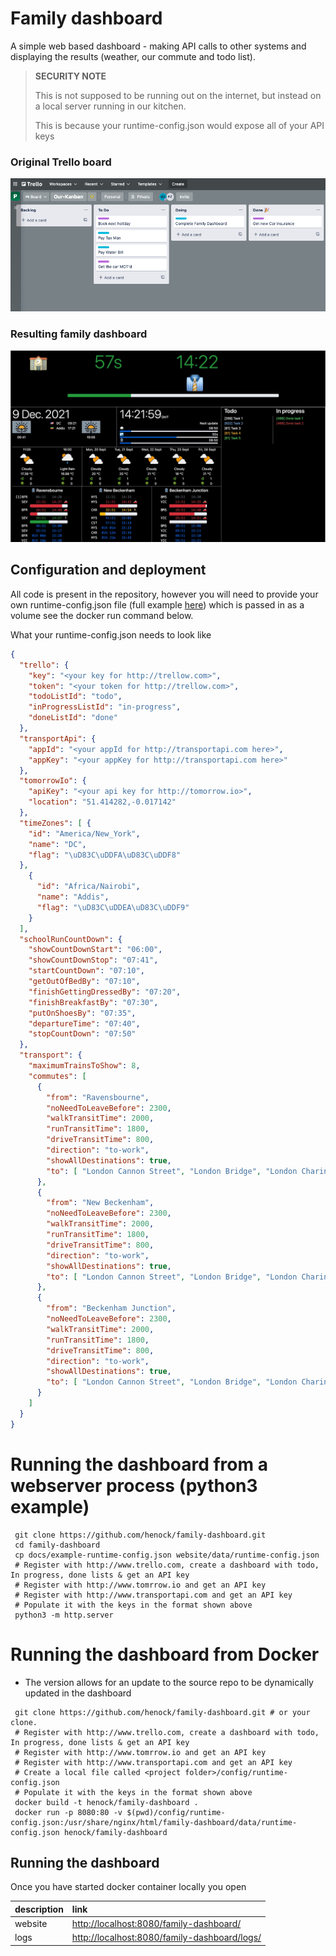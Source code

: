 # Family dashboard

A simple web based dashboard - making API calls to other systems and displaying the results (weather, our commute and todo list).
 
> **SECURITY NOTE** 
> 
> This is not supposed to be running out on the internet, but instead on a local server running in our kitchen.
>
> This is because your runtime-config.json would expose all of your API keys


### Original Trello board

![Original Trello board](/docs/2021-11-20-trello-board.png)

### Resulting family dashboard

![Original Trello board](/docs/2021-12-09-family-dashboard.jpg)


## Configuration and deployment 

All code is present in the repository, however you will need to provide your own runtime-config.json file (full example [here](/docs/example-runtime-config.json)) which is passed in as a volume see the docker run command below.

What your runtime-config.json needs to look like

```json
{
  "trello": {
    "key": "<your key for http://trellow.com>",
    "token": "<your token for http://trellow.com>",
    "todoListId": "todo",
    "inProgressListId": "in-progress",
    "doneListId": "done"
  },
  "transportApi": {
    "appId": "<your appId for http://transportapi.com here>",
    "appKey": "<your appKey for http://transportapi.com here>"
  },
  "tomorrowIo": {
    "apiKey": "<your api key for http://tomorrow.io>",
    "location": "51.414282,-0.017142"
  },
  "timeZones": [ {
    "id": "America/New_York",
    "name": "DC",
    "flag": "\uD83C\uDDFA\uD83C\uDDF8"
  },
    {
      "id": "Africa/Nairobi",
      "name": "Addis",
      "flag": "\uD83C\uDDEA\uD83C\uDDF9"
    }
  ],
  "schoolRunCountDown": {
    "showCountDownStart": "06:00",
    "showCountDownStop": "07:41",
    "startCountDown": "07:10",
    "getOutOfBedBy": "07:10",
    "finishGettingDressedBy": "07:20",
    "finishBreakfastBy": "07:30",
    "putOnShoesBy": "07:35",
    "departureTime": "07:40",
    "stopCountDown": "07:50"
  },
  "transport": {
    "maximumTrainsToShow": 8,
    "commutes": [
      {
        "from": "Ravensbourne",
        "noNeedToLeaveBefore": 2300,
        "walkTransitTime": 2000,
        "runTransitTime": 1800,
        "driveTransitTime": 800,
        "direction": "to-work",
        "showAllDestinations": true,
        "to": [ "London Cannon Street", "London Bridge", "London Charing Cross" ]
      },
      {
        "from": "New Beckenham",
        "noNeedToLeaveBefore": 2300,
        "walkTransitTime": 2000,
        "runTransitTime": 1800,
        "driveTransitTime": 800,
        "direction": "to-work",
        "showAllDestinations": true,
        "to": [ "London Cannon Street", "London Bridge", "London Charing Cross" ]
      },
      {
        "from": "Beckenham Junction",
        "noNeedToLeaveBefore": 2300,
        "walkTransitTime": 2000,
        "runTransitTime": 1800,
        "driveTransitTime": 800,
        "direction": "to-work",
        "showAllDestinations": true,
        "to": [ "London Cannon Street", "London Bridge", "London Charing Cross" ]
      }
    ]
  }
}
```

# Running the dashboard from a webserver process (python3 example)

```shell
 git clone https://github.com/henock/family-dashboard.git
 cd family-dashboard
 cp docs/example-runtime-config.json website/data/runtime-config.json
 # Register with http://www.trello.com, create a dashboard with todo, In progress, done lists & get an API key
 # Register with http://www.tomrrow.io and get an API key
 # Register with http://www.transportapi.com and get an API key
 # Populate it with the keys in the format shown above
 python3 -m http.server    
```
# Running the dashboard from Docker 
- The version allows for an update to the source repo to be dynamically updated in the dashboard
```shell
 git clone https://github.com/henock/family-dashboard.git # or your clone.
 # Register with http://www.trello.com, create a dashboard with todo, In progress, done lists & get an API key
 # Register with http://www.tomrrow.io and get an API key
 # Register with http://www.transportapi.com and get an API key
 # Create a local file called <project folder>/config/runtime-config.json
 # Populate it with the keys in the format shown above
 docker build -t henock/family-dashboard .  
 docker run -p 8080:80 -v $(pwd)/config/runtime-config.json:/usr/share/nginx/html/family-dashboard/data/runtime-config.json henock/family-dashboard   
``` 

## Running the dashboard

Once you have started docker container locally you open 

| description | link                                                                                         |
| :---        | :---                                                                                         |
| website     | [http://localhost:8080/family-dashboard/](http://localhost:8080/family-dashboard/)           |
| logs        | [http://localhost:8080/family-dashboard/logs/](http://localhost:8080/family-dashboard/logs/) |